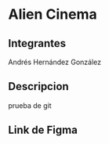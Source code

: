 # Alien Cinema


## Integrantes
Andrés Hernández González

## Descripcion
prueba de git

## Link de Figma
